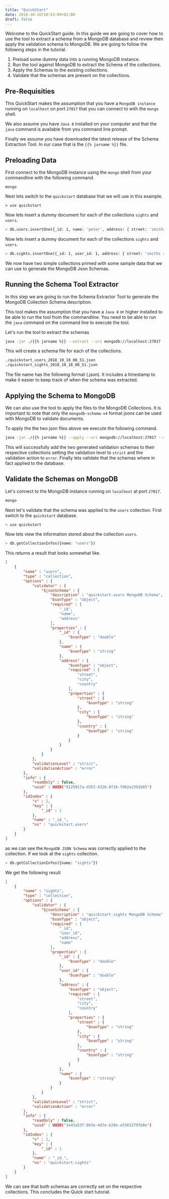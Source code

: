 ```yaml
---
title: "QuickStart"
date: 2018-10-16T10:53:09+02:00
draft: false
---
```


Welcome to the QuickStart guide. In this guide we are going to cover how to use the tool to extract
a schema from a MongoDB database and review then apply the validation schema to MongoDB. We are going to
follow the following steps in the tutorial.

1. Preload some dummy data into a running MongoDB instance.
2. Run the tool against MongoDB to extract the Schema of the collections.
3. Apply the Schemas to the existing collections.
4. Validate that the schemas are present on the collections.

## Pre-Requisities

This QuickStart makes the assumption that you have a `MongoDB instance` running on `localhost` on port
`27017` that you can connect to with the `mongo` shell.

We also assume you have `Java 8` installed on your computer and that the `java` command is available from you command line prompt.

Finally we assume you have downloaded the latest release of the Schema Extraction Tool. In our case that is
the `{{% jarname %}}` file.

## Preloading Data

First connect to the MongoDB instance using the `mongo` shell from your commandline with the following command.

```shell
mongo
```

Next lets switch to the `quickstart` database that we will use in this example.

```shell
> use quickstart
```

Now lets insert a dummy document for each of the collections `sights` and `users`.

```bash
> db.users.insertOne({_id: 1, name: 'peter', address: { street: 'smiths road 16', city: 'london', country: 'uk' }})
```

Now lets insert a dummy document for each of the collections `sights` and `users`.

```bash
> db.sights.insertOne({_id: 1, user_id: 1, address: { street: 'smiths road 16', city: 'london', country: 'uk' }, name: "Peters house" })
```

We now have two simple collections primed with some sample data that we can use to generate the
MongoDB Json Schemas.

## Running the Schema Tool Extractor

In this step we are going to run the Schema Extractor Tool to generate the MongoDB Collection Schema
description.

This tool makes the assumption that you have a `Java 8` or higher installed to be able to run the
tool from the commandline. You need to be able to run the `java` command on the command line to
execute the tool.

Let's run the tool to extract the schemas

```bash
java -jar ./{{% jarname %}} --extract --uri mongodb://localhost:27017 --namespace quickstart.users:1000 --namespace quickstart.sights:1000 --format mongodb-schema-v4 --output-directory ./
```

This will create a schema file for each of the collections.

```bash
./quickstart_users_2018_10_18_08_51.json
./quickstart_sights_2018_10_18_08_51.json
```

The file name has the following format (<db>_<collection>_<timestamp>.json). It includes a timestamp to
make it easier to keep track of when the schema was extracted.

## Applying the Schema to MongoDB

We can also use the tool to apply the files to the MongoDB Collections. It is important to note that only the `mongodb-schema-v4` format jsons can be
used with MongoDB to validate documents.

To apply the the two json files above we execute the following command.

```bash
java -jar ./{{% jarname %}} --apply --uri mongodb://localhost:27017 --schema quickstart.users:./quickstart_users_2018_10_18_08_51.json --schema quickstart.sights:./quickstart_sights_2018_10_18_08_51.json --validationLevel strict --validationAction error
```

This will successfully add the two generated validation schemas to their respective collections setting the validation level
to `strict` and the validation action to `error`. Finally lets validate that the schemas where in fact applied to the database.

## Validate the Schemas on MongoDB

Let's connect to the MongoDB instance running on `localhost` at port `27017`.

```bash
mongo
```

Next let's validate that the schema was applied to the `users` collection. First switch to the `quickstart` database.

```bash
> use quickstart
```

Now lets view the information stored about the collection `users`.

```bash
> db.getCollectionInfos({name: "users"})
```

This returns a result that looks somewhat like.

```json
[
    {
        "name" : "users",
        "type" : "collection",
        "options" : {
            "validator" : {
                "$jsonSchema" : {
                    "description" : "quickstart.users MongoDB Schema",
                    "bsonType" : "object",
                    "required" : [
                        "_id",
                        "name",
                        "address"
                    ],
                    "properties" : {
                        "_id" : {
                            "bsonType" : "double"
                        },
                        "name" : {
                            "bsonType" : "string"
                        },
                        "address" : {
                            "bsonType" : "object",
                            "required" : [
                                "street",
                                "city",
                                "country"
                            ],
                            "properties" : {
                                "street" : {
                                    "bsonType" : "string"
                                },
                                "city" : {
                                    "bsonType" : "string"
                                },
                                "country" : {
                                    "bsonType" : "string"
                                }
                            }
                        }
                    }
                }
            },
            "validationLevel" : "strict",
            "validationAction" : "error"
        },
        "info" : {
            "readOnly" : false,
            "uuid" : UUID("9125017a-d353-4326-8f16-fd62e2391b85")
        },
        "idIndex" : {
            "v" : 2,
            "key" : {
                "_id" : 1
            },
            "name" : "_id_",
            "ns" : "quickstart.users"
        }
    }
]
```

as we can see the `MongoDB JSON Schema` was correctly applied to the collection. If we look at the `sights` collection.

```bash
> db.getCollectionInfos({name: "sights"})
```

We get the following result

```json
[
    {
        "name" : "sights",
        "type" : "collection",
        "options" : {
            "validator" : {
                "$jsonSchema" : {
                    "description" : "quickstart.sights MongoDB Schema",
                    "bsonType" : "object",
                    "required" : [
                        "_id",
                        "user_id",
                        "address",
                        "name"
                    ],
                    "properties" : {
                        "_id" : {
                            "bsonType" : "double"
                        },
                        "user_id" : {
                            "bsonType" : "double"
                        },
                        "address" : {
                            "bsonType" : "object",
                            "required" : [
                                "street",
                                "city",
                                "country"
                            ],
                            "properties" : {
                                "street" : {
                                    "bsonType" : "string"
                                },
                                "city" : {
                                    "bsonType" : "string"
                                },
                                "country" : {
                                    "bsonType" : "string"
                                }
                            }
                        },
                        "name" : {
                            "bsonType" : "string"
                        }
                    }
                }
            },
            "validationLevel" : "strict",
            "validationAction" : "error"
        },
        "info" : {
            "readOnly" : false,
            "uuid" : UUID("1e43a53f-063e-4d7e-b20e-e5563279fb8e")
        },
        "idIndex" : {
            "v" : 2,
            "key" : {
                "_id" : 1
            },
            "name" : "_id_",
            "ns" : "quickstart.sights"
        }
    }
]
```

We can see that both schemas are correctly set on the respective collections. This concludes the Quick start tutorial.